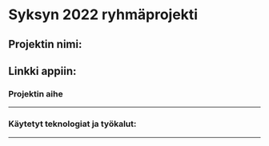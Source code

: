 # Syksyn 2022 ryhmäprojekti

## Projektin nimi:

## Linkki appiin: 

### Projektin aihe
---

### Käytetyt teknologiat ja työkalut:
---
